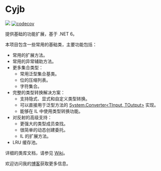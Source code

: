 Cyjb
====

[![](https://img.shields.io/nuget/v/Cyjb.svg)](https://www.nuget.org/packages/Cyjb)
[![codecov](https://codecov.io/gh/CYJB/Cyjb/branch/master/graph/badge.svg?token=0nRtjN0j1i)](https://codecov.io/gh/CYJB/Cyjb)

提供基础的功能扩展，基于 .NET 6。

本项目包含一些常用的基础类，主要功能包括：

- 常用的扩展方法。
- 常用的异常辅助方法。
- 更多集合类型：
	- 常用泛型集合基类。
	- 位的压缩列表。
	- 字符集合。
- 完整的类型转换解决方案：
	- 支持隐式、显式和自定义类型转换。
	- 可以直接用于泛型方法的 [System.Converter&lt;TInput, TOutput&gt;](https://docs.microsoft.com/zh-cn/dotnet/api/system.converter-2) 实现。
	- 能够在 IL 中使用类型转换功能。
- 对反射的高级支持：
	- 更强大的类型成员查找。
	- 很简单的动态创建委托。
	- IL 的扩展方法。
- LRU 缓存池。

详细的类库文档，请参见 [Wiki](https://github.com/CYJB/Cyjb/wiki)。

欢迎访问我的[博客](http://www.cnblogs.com/cyjb/)获取更多信息。
